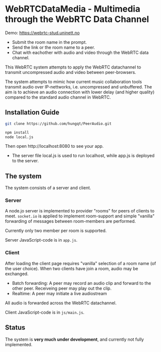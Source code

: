 # WebRTCDataMedia - Multimedia through the WebRTC Data Channel #

Demo: https://webrtc-stud.uninett.no

* Submit the room name in the prompt.
* Send the link or the room name to a peer.
* Chat with eachother with audio and video through the WebRTC data channel.

This WebRTC system attempts to apply the WebRTC datachannel to transmit uncompressed audio and video between peer-browsers.

The system attempts to mimic how current music collaboration tools transmit audio over IP-nettworks, i.e. uncompressed and unbuffered. The aim is to achieve an audio connection with lower delay (and higher quality) compared to the standard audio channel in WebRTC. 

## Installation Guide ##
```sh
git clone https://github.com/hungqt/PeerAudio.git

npm install
node local.js
```

Then open http://localhost:8080 to see your app. <br>

* The server file local.js is used to run localhost, while app.js is deployed to the server. 

## The system ##
The system consists of a server and client.

### Server ###
A node.jo server is implemented to provider "rooms" for peers of clients to meet. `socket.io` is applied to implement room-support and simple "vanilla" forwarding of messages between room-members are performed.

Currently only two member per room is supported.

Server JavaScript-code is in `app.js`.

### Client ###
After loading the client page requires "vanilla" selection of a room name (of the user choice). When two clients have join a room, audio may be exchanged.

  * Batch forwarding: A peer may record an audio clip and forward to the other peer. Receiveing peer may play out the clip.
  * Realtime: A peer may initiate a live audiostream
  
All audio is forwarded across the WebRTC datachannel.

Client JavaScript-code is in `js/main.js`.

## Status ##
  
The system is **very much under development**, and currently not fully implemented.
